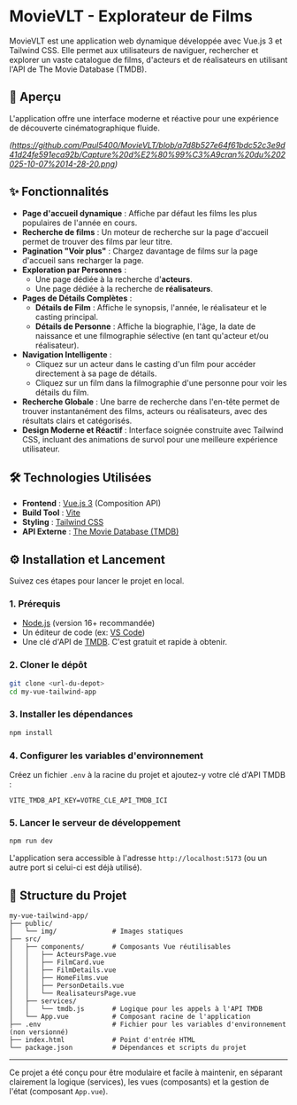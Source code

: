 
 # MovieVLT - Explorateur de Films
 
 MovieVLT est une application web dynamique développée avec Vue.js 3 et Tailwind CSS. Elle permet aux utilisateurs de naviguer, rechercher et explorer un vaste catalogue de films, d'acteurs et de réalisateurs en utilisant l'API de The Movie Database (TMDB).
 
 ## 🚀 Aperçu
 
 L'application offre une interface moderne et réactive pour une expérience de découverte cinématographique fluide.
 
 *(https://github.com/Paul5400/MovieVLT/blob/a7d8b527e64f61bdc52c3e9d41d24fe591eca92b/Capture%20d%E2%80%99%C3%A9cran%20du%202025-10-07%2014-28-20.png)*
 
 ## ✨ Fonctionnalités
 
 - **Page d'accueil dynamique** : Affiche par défaut les films les plus populaires de l'année en cours.
 - **Recherche de films** : Un moteur de recherche sur la page d'accueil permet de trouver des films par leur titre.
 - **Pagination "Voir plus"** : Chargez davantage de films sur la page d'accueil sans recharger la page.
 - **Exploration par Personnes** :
   - Une page dédiée à la recherche d'**acteurs**.
   - Une page dédiée à la recherche de **réalisateurs**.
 - **Pages de Détails Complètes** :
   - **Détails de Film** : Affiche le synopsis, l'année, le réalisateur et le casting principal.
   - **Détails de Personne** : Affiche la biographie, l'âge, la date de naissance et une filmographie sélective (en tant qu'acteur et/ou réalisateur).
 - **Navigation Intelligente** :
   - Cliquez sur un acteur dans le casting d'un film pour accéder directement à sa page de détails.
   - Cliquez sur un film dans la filmographie d'une personne pour voir les détails du film.
 - **Recherche Globale** : Une barre de recherche dans l'en-tête permet de trouver instantanément des films, acteurs ou réalisateurs, avec des résultats clairs et catégorisés.
 - **Design Moderne et Réactif** : Interface soignée construite avec Tailwind CSS, incluant des animations de survol pour une meilleure expérience utilisateur.
 
 ## 🛠️ Technologies Utilisées
 
 - **Frontend** : [Vue.js 3](https://vuejs.org/) (Composition API)
 - **Build Tool** : [Vite](https://vitejs.dev/)
 - **Styling** : [Tailwind CSS](https://tailwindcss.com/)
 - **API Externe** : [The Movie Database (TMDB)](https://www.themoviedb.org/documentation/api)
 
 ## ⚙️ Installation et Lancement
 
 Suivez ces étapes pour lancer le projet en local.
 
 ### 1. Prérequis
 
 - [Node.js](https://nodejs.org/) (version 16+ recommandée)
 - Un éditeur de code (ex: [VS Code](https://code.visualstudio.com/))
 - Une clé d'API de [TMDB](https://www.themoviedb.org/signup). C'est gratuit et rapide à obtenir.
 
 ### 2. Cloner le dépôt
 
 ```bash
 git clone <url-du-depot>
 cd my-vue-tailwind-app
 ```
 
 ### 3. Installer les dépendances
 
 ```bash
 npm install
 ```
 
 ### 4. Configurer les variables d'environnement
 
 Créez un fichier `.env` à la racine du projet et ajoutez-y votre clé d'API TMDB :
 
 ```
 VITE_TMDB_API_KEY=VOTRE_CLE_API_TMDB_ICI
 ```
 
 ### 5. Lancer le serveur de développement
 
 ```bash
 npm run dev
 ```
 
 L'application sera accessible à l'adresse `http://localhost:5173` (ou un autre port si celui-ci est déjà utilisé).
 
 ## 📂 Structure du Projet
 
 ```
 my-vue-tailwind-app/
 ├── public/
 │   └── img/              # Images statiques
 ├── src/
 │   ├── components/       # Composants Vue réutilisables
 │   │   ├── ActeursPage.vue
 │   │   ├── FilmCard.vue
 │   │   ├── FilmDetails.vue
 │   │   ├── HomeFilms.vue
 │   │   ├── PersonDetails.vue
 │   │   └── RealisateursPage.vue
 │   ├── services/
 │   │   └── tmdb.js       # Logique pour les appels à l'API TMDB
 │   └── App.vue           # Composant racine de l'application
 ├── .env                  # Fichier pour les variables d'environnement (non versionné)
 ├── index.html            # Point d'entrée HTML
 └── package.json          # Dépendances et scripts du projet
 ```
 
 ---
 
 Ce projet a été conçu pour être modulaire et facile à maintenir, en séparant clairement la logique (services), les vues (composants) et la gestion de l'état (composant `App.vue`).
